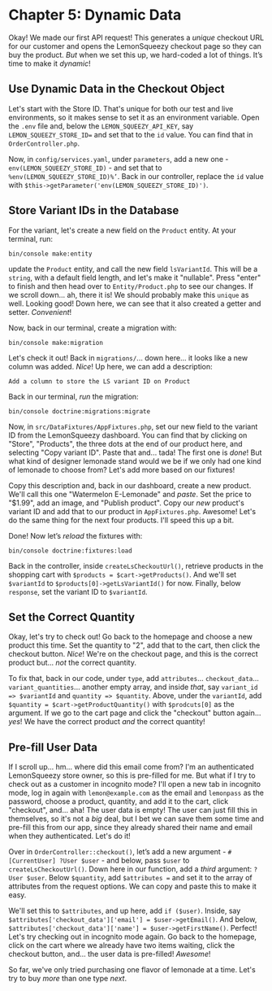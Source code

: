 # Chapter 5: Dynamic Data

Okay! We made our first API request! This generates a *unique* checkout URL for our customer and opens the LemonSqueezy checkout page so they can buy the product. *But* when we set this up, we hard-coded a lot of things. It’s time to make it *dynamic*!

## Use Dynamic Data in the Checkout Object

Let's start with the Store ID. That's unique for both our test and live environments, so it makes sense to set it as an environment variable. Open the `.env` file and, below the `LEMON_SQUEEZY_API_KEY`, say `LEMON_SQUEEZY_STORE_ID=` and set that to the `id` value. You can find that in `OrderController.php`.

Now, in `config/services.yaml`, under `parameters`, add a new one - `env(LEMON_SQUEEZY_STORE_ID)` - and set that to `%env(LEMON_SQUEEZY_STORE_ID)%’`. Back in our controller, replace the `id` value with `$this->getParameter('env(LEMON_SQUEEZY_STORE_ID)')`.

## Store Variant IDs in the Database

For the variant, let's create a new field on the `Product` entity. At your terminal, run:

```terminal
bin/console make:entity
```

update the `Product` entity, and call the new field `lsVariantId`. This will be a `string`, with a default field length, and let's make it "nullable". Press "enter" to finish and then head over to `Entity/Product.php` to see our changes. If we scroll down... ah, there it is! We should probably make this `unique` as well. Looking good! Down here, we can see that it also created a getter and setter. *Convenient*!

Now, back in our terminal, create a migration with:

```terminal
bin/console make:migration
```

Let's check it out! Back in `migrations/`... down here... it looks like a new column was added. *Nice*! Up here, we can add a description:

`Add a column to store the LS variant ID on Product`

Back in our terminal, *run* the migration:

```terminal
bin/console doctrine:migrations:migrate
```

Now, in `src/DataFixtures/AppFixtures.php`, set our new field to the variant ID from the LemonSqueezy dashboard. You can find that by clicking on "Store", "Products", the three dots at the end of our product here, and selecting "Copy variant ID". Paste that and... tada! The first one is *done*! But what kind of designer lemonade stand would we be if we only had one kind of lemonade to choose from? Let's add more based on our fixtures!

Copy this description and, back in our dashboard, create a new product. We'll call this one "Watermelon E-Lemonade" and *paste*. Set the price to "$1.99", add an image, and "Publish product". Copy our *new* product's variant ID and add that to our product in `AppFixtures.php`. Awesome! Let's do the same thing for the next four products. I'll speed this up a bit.


Done! Now let’s *reload* the fixtures with:

```terminal
bin/console doctrine:fixtures:load
```

Back in the controller, inside `createLsCheckoutUrl()`, retrieve products in the shopping cart with `$products = $cart->getProducts()`. And we'll set `$variantId` to `$products[0]->getLsVariantId()` for now. Finally, below `response`, set the variant ID to `$variantId`.

## Set the Correct Quantity

Okay, let's try to check out! Go back to the homepage and choose a new product this time. Set the quantity to "2", add that to the cart, then click the checkout button. *Nice*! We're on the checkout page, and this is the correct product but... *not* the correct quantity. 

To fix that, back in our code, under `type`, add `attributes`... `checkout_data`... `variant_quantities`... another empty array, and inside *that*, say `variant_id => $variantId` and `quantity => $quantity`. Above, under the `variantId`, add `$quantity = $cart->getProductQuantity()` with `$prodcuts[0]` as the argument. If we go to the cart page and click the "checkout" button again... *yes*! We have the correct product *and* the correct quantity!

## Pre-fill User Data
If I scroll up... hm... where did this email come from? I'm an authenticated LemonSqueezy store owner, so this is pre-filled for me. But what if I try to check out as a customer in incognito mode? I'll open a new tab in incognito mode, log in again with `lemon@example.com` as the email and `lemonpass` as the password, choose a product, quantity, and add it to the cart, click "checkout", and... aha! The user data is empty! The user can just fill this in themselves, so it's not a *big* deal, but I bet we can save them some time and pre-fill this from our app, since they already shared their name and email when they authenticated. Let's do it!

Over in `OrderController::checkout()`, let’s add a new argument - `#[CurrentUser] ?User $user` - and below, pass `$user` to `createLsCheckoutUrl()`. Down here in our function, add a *third* argument: `?User $user`. Below `$quantity`, add `$attributes =` and set it to the array of attributes from the request options. We can copy and paste this to make it easy.

We'll set this to `$attributes`, and up here, add `if ($user)`. Inside, say `$attributes['checkout_data']['email'] = $user->getEmail()`. And below, `$attributes['checkout_data']['name'] = $user->getFirstName()`. Perfect! Let's try checking out in incognito mode again. Go back to the homepage, click on the cart where we already have two items waiting, click the checkout button, and... the user data is pre-filled! *Awesome*!

So far, we've only tried purchasing one flavor of lemonade at a time. Let's try to buy *more* than one type *next*.

